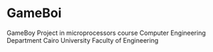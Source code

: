 # GameBoi
GameBoy Project in microprocessors course Computer Engineering Department Cairo University Faculty of Engineering 
